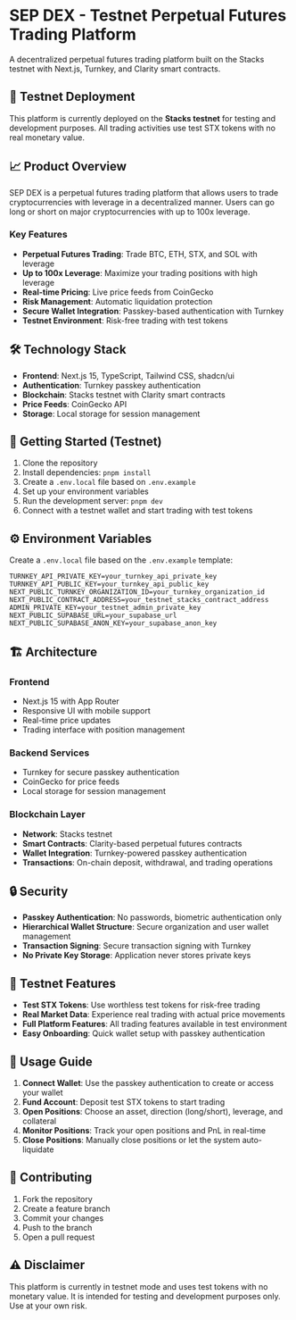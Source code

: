 # SEP DEX - Testnet Perpetual Futures Trading Platform

A decentralized perpetual futures trading platform built on the Stacks testnet with Next.js, Turnkey, and Clarity smart contracts.

## 🚀 Testnet Deployment

This platform is currently deployed on the **Stacks testnet** for testing and development purposes. All trading activities use test STX tokens with no real monetary value.

## 📈 Product Overview

SEP DEX is a perpetual futures trading platform that allows users to trade cryptocurrencies with leverage in a decentralized manner. Users can go long or short on major cryptocurrencies with up to 100x leverage.

### Key Features

- **Perpetual Futures Trading**: Trade BTC, ETH, STX, and SOL with leverage
- **Up to 100x Leverage**: Maximize your trading positions with high leverage
- **Real-time Pricing**: Live price feeds from CoinGecko
- **Risk Management**: Automatic liquidation protection
- **Secure Wallet Integration**: Passkey-based authentication with Turnkey
- **Testnet Environment**: Risk-free trading with test tokens

## 🛠️ Technology Stack

- **Frontend**: Next.js 15, TypeScript, Tailwind CSS, shadcn/ui
- **Authentication**: Turnkey passkey authentication
- **Blockchain**: Stacks testnet with Clarity smart contracts
- **Price Feeds**: CoinGecko API
- **Storage**: Local storage for session management

## 🎯 Getting Started (Testnet)

1. Clone the repository
2. Install dependencies: `pnpm install`
3. Create a `.env.local` file based on `.env.example`
4. Set up your environment variables
5. Run the development server: `pnpm dev`
6. Connect with a testnet wallet and start trading with test tokens

## ⚙️ Environment Variables

Create a `.env.local` file based on the `.env.example` template:

```
TURNKEY_API_PRIVATE_KEY=your_turnkey_api_private_key
TURNKEY_API_PUBLIC_KEY=your_turnkey_api_public_key
NEXT_PUBLIC_TURNKEY_ORGANIZATION_ID=your_turnkey_organization_id
NEXT_PUBLIC_CONTRACT_ADDRESS=your_testnet_stacks_contract_address
ADMIN_PRIVATE_KEY=your_testnet_admin_private_key
NEXT_PUBLIC_SUPABASE_URL=your_supabase_url
NEXT_PUBLIC_SUPABASE_ANON_KEY=your_supabase_anon_key
```

## 🏗️ Architecture

### Frontend
- Next.js 15 with App Router
- Responsive UI with mobile support
- Real-time price updates
- Trading interface with position management

### Backend Services
- Turnkey for secure passkey authentication
- CoinGecko for price feeds
- Local storage for session management

### Blockchain Layer
- **Network**: Stacks testnet
- **Smart Contracts**: Clarity-based perpetual futures contracts
- **Wallet Integration**: Turnkey-powered passkey authentication
- **Transactions**: On-chain deposit, withdrawal, and trading operations

## 🔒 Security

- **Passkey Authentication**: No passwords, biometric authentication only
- **Hierarchical Wallet Structure**: Secure organization and user wallet management
- **Transaction Signing**: Secure transaction signing with Turnkey
- **No Private Key Storage**: Application never stores private keys

## 🧪 Testnet Features

- **Test STX Tokens**: Use worthless test tokens for risk-free trading
- **Real Market Data**: Experience real trading with actual price movements
- **Full Platform Features**: All trading features available in test environment
- **Easy Onboarding**: Quick wallet setup with passkey authentication

## 📖 Usage Guide

1. **Connect Wallet**: Use the passkey authentication to create or access your wallet
2. **Fund Account**: Deposit test STX tokens to start trading
3. **Open Positions**: Choose an asset, direction (long/short), leverage, and collateral
4. **Monitor Positions**: Track your open positions and PnL in real-time
5. **Close Positions**: Manually close positions or let the system auto-liquidate

## 🤝 Contributing

1. Fork the repository
2. Create a feature branch
3. Commit your changes
4. Push to the branch
5. Open a pull request

## ⚠️ Disclaimer

This platform is currently in testnet mode and uses test tokens with no monetary value. It is intended for testing and development purposes only. Use at your own risk.